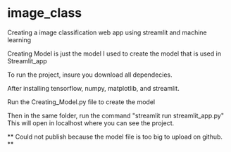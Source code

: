 # image_class
Creating a image classification web app using streamlit and machine learning

Creating Model is just the model I used to create the model that is used in Streamlit_app

To run the project, insure you download all dependecies.

After installing tensorflow, numpy, matplotlib, and streamlit.

Run the Creating_Model.py file to create the model

Then in the same folder, run the command "streamlit run streamlit_app.py" This will open in localhost where you can see the project.

** Could not publish because the model file is too big to upload on github. **
